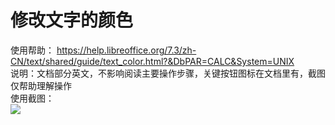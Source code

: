 # 修改文字的颜色  
使用帮助： https://help.libreoffice.org/7.3/zh-CN/text/shared/guide/text_color.html?&DbPAR=CALC&System=UNIX  
说明：文档部分英文，不影响阅读主要操作步骤，关键按钮图标在文档里有，截图仅帮助理解操作  
使用截图：  
![](https://github.com/GICEGreenIce/WORK-PLCT20221009-15/blob/main/Calc/screenshots/%E6%96%87%E5%AD%97%E9%A2%9C%E8%89%B2.jpeg)  
